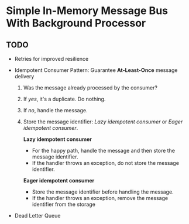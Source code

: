 # Simple In-Memory Message Bus With Background Processor

## TODO
- Retries for improved resilience
- Idempotent Consumer Pattern: Guarantee **At-Least-Once** message delivery
  1. Was the message already processed by the consumer?
  2. If *yes*, it's a duplicate. Do nothing.
  3. If *no*, handle the message.
  4. Store the message identifier: *Lazy idempotent consumer* or *Eager idempotent consumer*.

     **Lazy idempotent consumer**
       - For the happy path, handle the message and then store the message identifier.
       - If the handler throws an exception, do not store the message identifier.

      **Eager idempotent consumer**
        - Store the message identifier before handling the message.
        - If the handler throws an exception, remove the message identifier from the storage

- Dead Letter Queue

